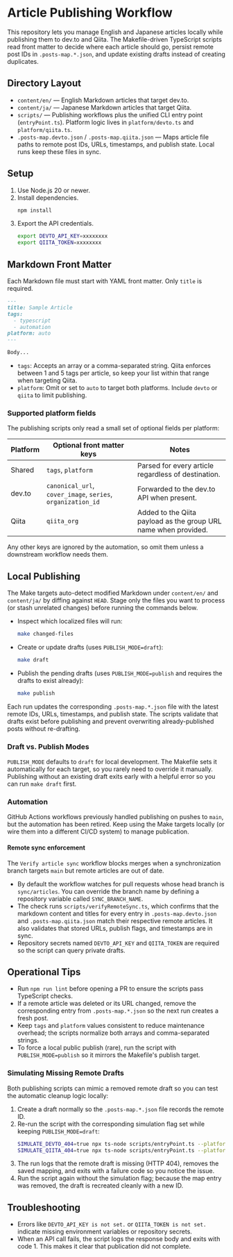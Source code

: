 # Article Publishing Workflow

This repository lets you manage English and Japanese articles locally while publishing them to dev.to and Qiita. The Makefile-driven TypeScript scripts read front matter to decide where each article should go, persist remote post IDs in `.posts-map.*.json`, and update existing drafts instead of creating duplicates.

## Directory Layout

- `content/en/` — English Markdown articles that target dev.to.
- `content/ja/` — Japanese Markdown articles that target Qiita.
- `scripts/` — Publishing workflows plus the unified CLI entry point (`entryPoint.ts`). Platform logic lives in
  `platform/devto.ts` and `platform/qiita.ts`.
- `.posts-map.devto.json` / `.posts-map.qiita.json` — Maps article file paths to remote post IDs, URLs, timestamps, and publish state. Local runs keep these files in sync.

## Setup

1. Use Node.js 20 or newer.
2. Install dependencies.
   ```bash
   npm install
   ```
3. Export the API credentials.
   ```bash
   export DEVTO_API_KEY=xxxxxxxx
   export QIITA_TOKEN=xxxxxxxx
   ```

## Markdown Front Matter

Each Markdown file must start with YAML front matter. Only `title` is required.

```markdown
---
title: Sample Article
tags:
  - typescript
  - automation
platform: auto
---

Body...
```

- `tags`: Accepts an array or a comma-separated string. Qiita enforces between 1 and 5 tags per article, so keep your list within that range when targeting Qiita.
- `platform`: Omit or set to `auto` to target both platforms. Include `devto` or `qiita` to limit publishing.

### Supported platform fields

The publishing scripts only read a small set of optional fields per platform:

| Platform | Optional front matter keys | Notes |
| --- | --- | --- |
| Shared | `tags`, `platform` | Parsed for every article regardless of destination. |
| dev.to | `canonical_url`, `cover_image`, `series`, `organization_id` | Forwarded to the dev.to API when present. |
| Qiita | `qiita_org` | Added to the Qiita payload as the group URL name when provided. |

Any other keys are ignored by the automation, so omit them unless a downstream workflow needs them.

## Local Publishing

The Make targets auto-detect modified Markdown under `content/en/` and `content/ja/` by diffing against `HEAD`. Stage only the files you want to process (or stash unrelated changes) before running the commands below.

- Inspect which localized files will run:
  ```bash
  make changed-files
  ```
- Create or update drafts (uses `PUBLISH_MODE=draft`):
  ```bash
  make draft
  ```
- Publish the pending drafts (uses `PUBLISH_MODE=publish` and requires the drafts to exist already):
  ```bash
  make publish
  ```

Each run updates the corresponding `.posts-map.*.json` file with the latest remote IDs, URLs, timestamps, and publish state. The scripts validate that drafts exist before publishing and prevent overwriting already-published posts without re-drafting.

### Draft vs. Publish Modes

`PUBLISH_MODE` defaults to `draft` for local development. The Makefile sets it automatically for each target, so you rarely need to override it manually. Publishing without an existing draft exits early with a helpful error so you can run `make draft` first.

### Automation

GitHub Actions workflows previously handled publishing on pushes to `main`, but the automation has been retired. Keep using the Make targets locally (or wire them into a different CI/CD system) to manage publication.

#### Remote sync enforcement

The `Verify article sync` workflow blocks merges when a synchronization branch targets `main` but remote articles are out of date.

- By default the workflow watches for pull requests whose head branch is `sync/articles`. You can override the branch name by defining a repository variable called `SYNC_BRANCH_NAME`.
- The check runs `scripts/verifyRemoteSync.ts`, which confirms that the markdown content and titles for every entry in `.posts-map.devto.json` and `.posts-map.qiita.json` match their respective remote articles. It also validates that stored URLs, publish flags, and timestamps are in sync.
- Repository secrets named `DEVTO_API_KEY` and `QIITA_TOKEN` are required so the script can query private drafts.

## Operational Tips

- Run `npm run lint` before opening a PR to ensure the scripts pass TypeScript checks.
- If a remote article was deleted or its URL changed, remove the corresponding entry from `.posts-map.*.json` so the next run creates a fresh post.
- Keep `tags` and `platform` values consistent to reduce maintenance overhead; the scripts normalize both arrays and comma-separated strings.
- To force a local public publish (rare), run the script with `PUBLISH_MODE=publish` so it mirrors the Makefile's publish target.

### Simulating Missing Remote Drafts

Both publishing scripts can mimic a removed remote draft so you can test the automatic cleanup logic locally:

1. Create a draft normally so the `.posts-map.*.json` file records the remote ID.
2. Re-run the script with the corresponding simulation flag set while keeping `PUBLISH_MODE=draft`:
   ```bash
   SIMULATE_DEVTO_404=true npx ts-node scripts/entryPoint.ts --platform devto --mode publish content/en/example.md
   SIMULATE_QIITA_404=true npx ts-node scripts/entryPoint.ts --platform qiita --mode publish content/ja/example.md
   ```
3. The run logs that the remote draft is missing (HTTP 404), removes the saved mapping, and exits with a failure code so you notice the issue.
4. Run the script again without the simulation flag; because the map entry was removed, the draft is recreated cleanly with a new ID.

## Troubleshooting

- Errors like `DEVTO_API_KEY is not set.` or `QIITA_TOKEN is not set.` indicate missing environment variables or repository secrets.
- When an API call fails, the script logs the response body and exits with code 1. This makes it clear that publication did not complete.
